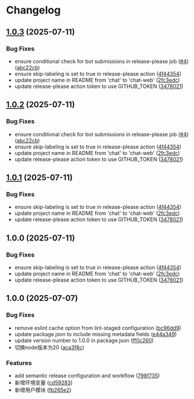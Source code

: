 # Changelog

## [1.0.3](https://github.com/pm1017/chat-web/compare/v1.0.2...v1.0.3) (2025-07-11)


### Bug Fixes

* ensure conditional check for bot submissions in release-please job ([#4](https://github.com/pm1017/chat-web/issues/4)) ([abc22cb](https://github.com/pm1017/chat-web/commit/abc22cbc1663e104880ad8de856c99cbcebb98ff))
* ensure skip-labeling is set to true in release-please action ([4f44354](https://github.com/pm1017/chat-web/commit/4f4435451ba73d2278d9c00baee2e936e0091725))
* update project name in README from 'chat' to 'chat-web' ([2fc3edc](https://github.com/pm1017/chat-web/commit/2fc3edc7a18a9249a4edff3efe5bf93dd10208bd))
* update release-please action token to use GITHUB_TOKEN ([3478021](https://github.com/pm1017/chat-web/commit/34780216a888dc9ab4376cd770f2ba5625ef4cd4))

## [1.0.2](https://github.com/pm1017/chat-web/compare/v1.0.1...v1.0.2) (2025-07-11)


### Bug Fixes

* ensure conditional check for bot submissions in release-please job ([#4](https://github.com/pm1017/chat-web/issues/4)) ([abc22cb](https://github.com/pm1017/chat-web/commit/abc22cbc1663e104880ad8de856c99cbcebb98ff))
* ensure skip-labeling is set to true in release-please action ([4f44354](https://github.com/pm1017/chat-web/commit/4f4435451ba73d2278d9c00baee2e936e0091725))
* update project name in README from 'chat' to 'chat-web' ([2fc3edc](https://github.com/pm1017/chat-web/commit/2fc3edc7a18a9249a4edff3efe5bf93dd10208bd))
* update release-please action token to use GITHUB_TOKEN ([3478021](https://github.com/pm1017/chat-web/commit/34780216a888dc9ab4376cd770f2ba5625ef4cd4))

## [1.0.1](https://github.com/pm1017/chat-web/compare/v1.0.0...v1.0.1) (2025-07-11)


### Bug Fixes

* ensure skip-labeling is set to true in release-please action ([4f44354](https://github.com/pm1017/chat-web/commit/4f4435451ba73d2278d9c00baee2e936e0091725))
* update project name in README from 'chat' to 'chat-web' ([2fc3edc](https://github.com/pm1017/chat-web/commit/2fc3edc7a18a9249a4edff3efe5bf93dd10208bd))
* update release-please action token to use GITHUB_TOKEN ([3478021](https://github.com/pm1017/chat-web/commit/34780216a888dc9ab4376cd770f2ba5625ef4cd4))

## 1.0.0 (2025-07-11)


### Bug Fixes

* ensure skip-labeling is set to true in release-please action ([4f44354](https://github.com/pm1017/chat-web/commit/4f4435451ba73d2278d9c00baee2e936e0091725))
* update project name in README from 'chat' to 'chat-web' ([2fc3edc](https://github.com/pm1017/chat-web/commit/2fc3edc7a18a9249a4edff3efe5bf93dd10208bd))
* update release-please action token to use GITHUB_TOKEN ([3478021](https://github.com/pm1017/chat-web/commit/34780216a888dc9ab4376cd770f2ba5625ef4cd4))

## 1.0.0 (2025-07-07)


### Bug Fixes

* remove eslint cache option from lint-staged configuration ([bc96dd9](https://github.com/pm1017/chat/commit/bc96dd9ab627859bcb15a7ad1d232de3b2bbae2a))
* update package.json to include missing metadata fields ([e44a349](https://github.com/pm1017/chat/commit/e44a349763b13603a062f8a70c9c58f4d1d5473b))
* update version number to 1.0.0 in package.json ([ff0c260](https://github.com/pm1017/chat/commit/ff0c260a1f1231228f86148aa72ba17c88c7b961))
* 切换node版本为20 ([aca3f8c](https://github.com/pm1017/chat/commit/aca3f8c9d43f85e61b8629ee9e419962b97b0796))


### Features

* add semantic release configuration and workflow ([798f735](https://github.com/pm1017/chat/commit/798f7353d8d59894633ccfb36db9047aa2353900))
* 新增环境变量 ([cd59283](https://github.com/pm1017/chat/commit/cd59283a82fb9238a4e7999766ffd051b06e84e0))
* 新增用户模块 ([fb265e2](https://github.com/pm1017/chat/commit/fb265e2ee133ed2fa2b935689e1203fdd4f45c6e))
